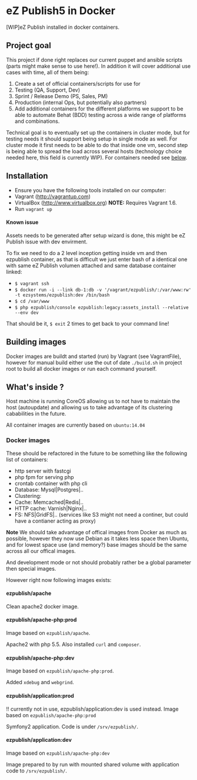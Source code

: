 # eZ Publish5 in Docker

[WIP]eZ Publish installed in docker containers.


## Project goal

This project if done right replaces our current puppet and ansible scripts (parts might make sense to use here!).
In addition it will cover additional use cases with time, all of them being:

1.  Create a set of official containers/scripts for use for
 1.  Testing (QA, Support, Dev)
 2.  Sprint / Release Demo (PS, Sales, PM)
 3.  Production (internal Ops, but potentially also partners)
2.  Add additional containers for the different platforms we support to be able to automate Behat (BDD) testing across a wide range of platforms and combinations.

Technical goal is to eventually set up the containers in cluster mode, but for testing needs it should support being
setup in single mode as well. For cluster mode it first needs to be able to do that inside one vm, second step is being
able to spread the load across several hosts (technology choice needed here, this field is currently WIP). For containers
needed see [below](#docker-images).

## Installation

- Ensure you have the following tools installed on our computer:
 - Vagrant (http://vagrantup.com)
 - VirtualBox (http://www.virtualbox.org) **NOTE:** Requires Vagrant 1.6.
- Run `vagrant up`

#### Known issue
Assets needs to be generated after setup wizard is done, this might be eZ Publish issue with dev envirment.

To fix we need to do a 2 level inception getting inside vm and then ezpublish container, as that is difficult we just enter bash of a identical one with same eZ Publish volumen attached and same database container linked:
- ```$ vagrant ssh```
- ```$ docker run -i --link db-1:db -v '/vagrant/ezpublish/:/var/www:rw' -t ezsystems/ezpublish:dev /bin/bash```
- ```$ cd /var/www```
- ```$ php ezpublish/console ezpublish:legacy:assets_install --relative --env dev```

That should be it, ```$ exit``` 2 times to get back to your command line!


## Building images

Docker images are buildt and started (run) by Vagrant (see VagrantFile), however for manual build either use
the out of date `./build.sh` in project root to build all docker images or run each command yourself.

## What's inside ?

Host machine is running CoreOS allowing us to not have to maintain the host (autoupdate) and allowing us to
take advantage of its clustering cababilities in the future.

All container images are currently based on `ubuntu:14.04`

### Docker images

These should be refactored in the future to be something like the following list of containers:
- http server with fastcgi
- php fpm for serving php
- crontab container with php cli
- Database: Mysql|Postgres|..
- Clustering: 
 - Cache: Memcached|Redis|..
 - HTTP cache: Varnish|Nginx|..
 - FS: NFS|GridFS|..  (services like S3 might not need a continer, but could have a contianer acting as proxy)

**Note** We should take advantage of offical images from Docker as much as possible, however they now use Debian
as it takes less space then Ubuntu, and for lowest space use (and memory?) base images should be the same across
all our offical images.

And development mode or not should probably rather be a global parameter then special images.

However right now following images exists:

#### ezpublish/apache

Clean apache2 docker image.

#### ezpublish/apache-php:prod

Image based on `ezpublish/apache`.

Apache2 with php 5.5. Also installed `curl` and `composer`.

#### ezpublish/apache-php:dev

Image based on `ezpublish/apache-php:prod`.

Added `xdebug` and `webgrind`.

#### ezpublish/application:prod

!! currently not in use, ezpublish/application:dev is used instead.
Image based on `ezpublish/apache-php:prod`

Symfony2 application. Code is under `/srv/ezpublish/`.

#### ezpublish/application:dev

Image based on `ezpublish/apache-php:dev`

Image prepared to by run with mounted shared volume with application code to `/srv/ezpublish/`.
